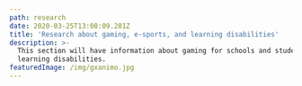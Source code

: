 ```yaml
---
path: research
date: 2020-03-25T13:08:09.281Z
title: 'Research about gaming, e-sports, and learning disabilities'
description: >-
  This section will have information about gaming for schools and students with
  learning disabilities.
featuredImage: /img/gxanimo.jpg
---
```


